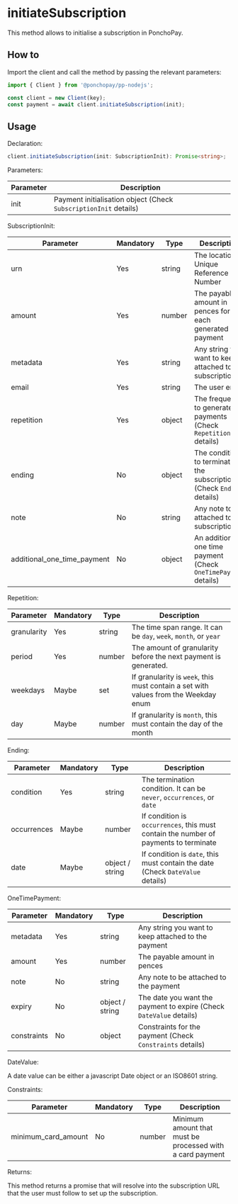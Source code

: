 # initiateSubscription

This method allows to initialise a subscription in PonchoPay.

## How to

Import the client and call the method by passing the relevant parameters:

```ts
import { Client } from '@ponchopay/pp-nodejs';

const client = new Client(key);
const payment = await client.initiateSubscription(init);
```

## Usage

Declaration:

```ts
client.initiateSubscription(init: SubscriptionInit): Promise<string>;
```

Parameters:

| Parameter | Description                                                      |
| --------- | ---------------------------------------------------------------- |
| init      | Payment initialisation object (Check `SubscriptionInit` details) |

SubscriptionInit:

| Parameter                   | Mandatory | Type   | Description                                                          |
| --------------------------- | --------- | ------ | -------------------------------------------------------------------- |
| urn                         | Yes       | string | The location Unique Reference Number                                 |
| amount                      | Yes       | number | The payable amount in pences for each generated payment              |
| metadata                    | Yes       | string | Any string you want to keep attached to the subscription             |
| email                       | Yes       | string | The user email                                                       |
| repetition                  | Yes       | object | The frequency to generate payments (Check `Repetition` details)      |
| ending                      | No        | object | The condition to terminate the subscription (Check `Ending` details) |
| note                        | No        | string | Any note to be attached to the subscription                          |
| additional_one_time_payment | No        | object | An additional one time payment (Check `OneTimePayment` details)      |

Repetition:

| Parameter   | Mandatory | Type   | Description                                                                         |
| ----------- | --------- | ------ | ----------------------------------------------------------------------------------- |
| granularity | Yes       | string | The time span range. It can be `day`, `week`, `month`, or `year`                    |
| period      | Yes       | number | The amount of granularity before the next payment is generated.                     |
| weekdays    | Maybe     | set    | If granularity is `week`, this must contain a set with values from the Weekday enum |
| day         | Maybe     | number | If granularity is `month`, this must contain the day of the month                   |

Ending:

| Parameter   | Mandatory | Type            | Description                                                                          |
| ----------- | --------- | --------------- | ------------------------------------------------------------------------------------ |
| condition   | Yes       | string          | The termination condition. It can be `never`, `occurrences`, or `date`               |
| occurrences | Maybe     | number          | If condition is `occurrences`, this must contain the number of payments to terminate |
| date        | Maybe     | object / string | If condition is `date`, this must contain the date (Check `DateValue` details)       |

OneTimePayment:

| Parameter   | Mandatory | Type            | Description                                                         |
| ----------- | --------- | --------------- | ------------------------------------------------------------------- |
| metadata    | Yes       | string          | Any string you want to keep attached to the payment                 |
| amount      | Yes       | number          | The payable amount in pences                                        |
| note        | No        | string          | Any note to be attached to the payment                              |
| expiry      | No        | object / string | The date you want the payment to expire (Check `DateValue` details) |
| constraints | No        | object          | Constraints for the payment (Check `Constraints` details)           |


DateValue:

A date value can be either a javascript Date object or an ISO8601 string.

Constraints:

| Parameter           | Mandatory | Type   | Description                                               |
| ------------------- | --------- | ------ | --------------------------------------------------------- |
| minimum_card_amount | No        | number | Minimum amount that must be processed with a card payment |

Returns:

This method returns a promise that will resolve into the subscription URL that the user must follow to set up the subscription.
